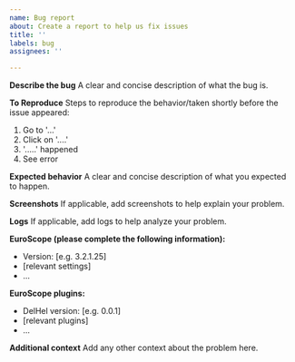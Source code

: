 ```yaml
---
name: Bug report
about: Create a report to help us fix issues
title: ''
labels: bug
assignees: ''

---
```


**Describe the bug**
A clear and concise description of what the bug is.

**To Reproduce**
Steps to reproduce the behavior/taken shortly before the issue appeared:
1. Go to '...'
2. Click on '....'
3. '.....' happened
4. See error

**Expected behavior**
A clear and concise description of what you expected to happen.

**Screenshots**
If applicable, add screenshots to help explain your problem.

**Logs**
If applicable, add logs to help analyze your problem.

**EuroScope (please complete the following information):**
 - Version: [e.g. 3.2.1.25]
 - [relevant settings]
 - ...

**EuroScope plugins:**
 - DelHel version: [e.g. 0.0.1]
 - [relevant plugins]
 - ...

**Additional context**
Add any other context about the problem here.
